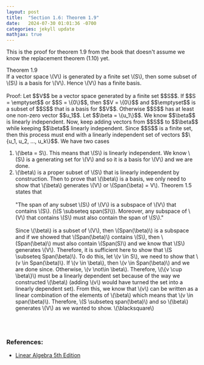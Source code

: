 ```yaml
---
layout: post
title:  "Section 1.6: Theorem 1.9"
date:   2024-07-30 01:01:36 -0700
categories: jekyll update
mathjax: true
---
```

This is the proof for theorem 1.9 from the book that doesn't assume we know the replacement theorem (1.10) yet.
<div class="purdiv">
Theorem 1.9
</div>
<div class="purbdiv">
If a vector space \(V\) is generated by a finite set \(S\), then some subset of \(S\) is a basis for \(V\). Hence \(V\) has a finite basis.
</div>
<br>
Proof: Let $$V$$ be a vector space generated by a finite set $$S$$. If $$S = \emptyset$$ or $$S = \{0\}$$, then $$V = \{0\}$$ and $$\emptyset$$ is a subset of $$S$$ that is a basis for $$V$$. Otherwise $$S$$ has at least one non-zero vector $$u_1$$. Let $$\beta = \{u_1\}$$. We know $$\beta$$ is linearly independent. Now, keep adding vectors from $$S$$ to $$\beta$$ while keeping $$\beta$$ linearly independent. Since $$S$$ is a finite set, then this process must end with a linearly independent set of vectors $$\{u_1, u_2, ..., u_k\}$$. We have two cases
<ol>
	<li>\(\beta = S\). This means that \(S\) is linearly independent. We know \(S\) is a generating set for \(V\) and so it is a basis for \(V\) and we are done.</li>
	<li>\(\beta\) is a proper subset of \(S\) that is linearly independent by construction. Then to prove that \(\beta\) is a basis, we only need to show that \(\beta\) generates \(V\) or \(Span(\beta) = V\). Theorem 1.5 states that
	<br>
	<br>
	 "The span of any subset \(S\) of \(V\) is a subspace of \(V\) that contains \(S\). (\(S \subseteq span(S)\)). Moreover, any subspace of \(V\) that contains \(S\) must also contain the span of \(S\)."
	<br>
	<br>
	Since \(\beta\) is a subset of \(V\), then \(Span(\beta)\) is a subspace and if we showed that \(Span(\beta)\) contains \(S\), then \(Span(\beta)\) must also contain \(Span(S)\) and we know that \(S\) generates \(V\). Therefore, it is sufficient here to show that \(S \subseteq Span(\beta)\). To do this, let \(v \in S\), we need to show that \(v \in Span(\beta)\). If \(v \in \beta\), then \(v \in Span(\beta)\) and we are done since. Otherwise, \(v \not\in \beta\). Therefore, \(\{v \cup \beta\}\) must be a linearly dependent set because of the way we constructed \(\beta\) (adding \(v\) would have turned the set into a linearly dependent set). From this, we know that \(v\) can be written as a linear combination of the elements of \(\beta\) which means that \(v \in span(\beta)\). Therefore, \(S \subseteq span(\beta)\) and so \(\beta\) generates \(V\) as we wanted to show. \(\blacksquare\) </li>
</ol>
<br>
<br>
<!------------------------------------------------------------------------------------>
<h3>References:</h3>
<ul>
<li><a href="https://www.amazon.com/Linear-Algebra-5th-Stephen-Friedberg/dp/0134860241/ref=tmm_hrd_swatch_0?_encoding=UTF8&qid=&sr=">Linear Algebra 5th Edition</a></li>
</ul>
























